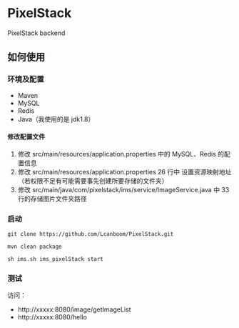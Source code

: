 # PixelStack

PixelStack backend

## 如何使用

### 环境及配置

- Maven
- MySQL
- Redis
- Java（我使用的是 jdk1.8）

#### 修改配置文件

1. 修改 src/main/resources/application.properties 中的 MySQL、Redis 的配置信息
2. 修改 src/main/resources/application.properties 26 行中 设置资源映射地址（若权限不足有可能需要事先创建所要存储的文件夹）
3. 修改 src/main/java/com/pixelstack/ims/service/ImageService.java 中 33 行的存储图片文件夹路径


### 启动

	git clone https://github.com/Lcanboom/PixelStack.git

	mvn clean package

	sh ims.sh ims_pixelStack start

### 测试

访问：

- http://xxxxx:8080/image/getImageList
-  http://xxxxx:8080/hello




